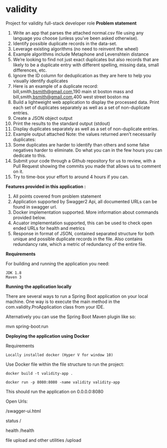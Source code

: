 # validity
Project for validity full-stack developer role
**Problem statement** 

1.	Write an app that parses the attached normal.csv file using any language you choose (unless you’ve been asked otherwise).
2.	Identify possible duplicate records in the data-set.
1.	Leverage existing algorithms (no need to reinvent the wheel)
2.	Example algorithms include Metaphone and Levenshtein distance
3.	We’re looking to find not just exact duplicates but also records that are likely to be a duplicate entry with different spelling, missing data, small differences, etc.
1.	Ignore the ID column for deduplication as they are here to help you visually identify duplicates
2.	Here is an example of a duplicate record: bill,smith,bsmith@gmail.com,190 main st boston mass and bill,smith,bsmith@gmail.com,400 west street boston ma
4.	Build a lightweight web application to display the processed data. Print each set of duplicates separately as well as a set of non-duplicate entries.
1.	Create a JSON object output
2.	Print the results to the standard output (stdout)
3.	Display duplicates separately as well as a set of non-duplicate entries.
4.	Example output attached Note: the values returned aren’t necessarily duplicates:
5.	Some duplicates are harder to identify than others and some false negatives harder to eliminate. Do what you can in the few hours you can dedicate to this.
5.	Submit your code through a Github repository for us to review, with a Pull Request showing the commits you made that allows us to comment on it.
6.	Try to time-box your effort to around 4 hours if you can.


**Features provided in this application :**

1. All points covered from problem statement
2. Application supported by Swagger2 Api, all documented URLs can be found in swagger url.
3. Docker implementation supported. More information about commands provided below. 
4. Acuator implementation supported, this can be used to check open ended URLs for health and metrics
5. Response in format of JSON, contained separated structure for both unique and possible duplicate records in the file.
    Also contains redundancy rate, which a metric of redundancy of the entire file. 

**Requirements**

For building and running the application you need:

    JDK 1.8
    Maven 3

**Running the application locally**

There are several ways to run a Spring Boot application on your local machine. 
One way is to execute the main method in the com.validity.ProApplication class from your IDE.

Alternatively you can use the Spring Boot Maven plugin like so:

mvn spring-boot:run

**Deploying the application using Docker**

Requirements 

    Locally installed docker (Hyper V for window 10)
    
Use Docker file within the file structure to run the project:

    docker build -t validity-app .
    
    docker run -p 8080:8080 -name validity validity-app

This should run the application on 0.0.0.0:8080

Open Urls:

/swagger-ui.html

status
/

health
/health

file upload and other utilities 
/upload
